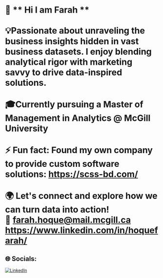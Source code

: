 # 👋 ** Hi I am Farah ** <br><br>💡Passionate about unraveling the business insights hidden in vast business datasets. I enjoy blending analytical rigor with marketing savvy to drive data-inspired solutions. <br><br>🎓Currently pursuing a Master of Management in Analytics @ McGill University<br><br>⚡ Fun fact: Found my own company to provide custom software solutions: https://scss-bd.com/<br><br>🌍 Let's connect and explore how we can turn data into action!<br>📧 farah.hoque@mail.mcgill.ca<br> https://www.linkedin.com/in/hoquefarah/<br>


## 🌐 Socials:
[![LinkedIn](https://img.shields.io/badge/LinkedIn-%230077B5.svg?logo=linkedin&logoColor=white)](https://linkedin.com/in/FarahHoque) 
